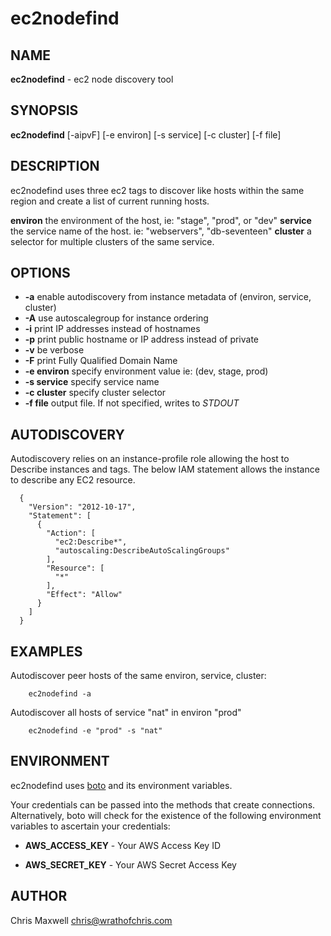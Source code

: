 # ec2nodefind

## NAME
**ec2nodefind** - ec2 node discovery tool

## SYNOPSIS
**ec2nodefind** [-aipvF] [-e environ] [-s service] [-c cluster] [-f file]

## DESCRIPTION
ec2nodefind uses three ec2 tags to discover like hosts within the same region and create
a list of current running hosts.

**environ** the environment of the host, ie: "stage", "prod", or "dev"
**service** the service name of the host.  ie: "webservers", "db-seventeen"
**cluster** a selector for multiple clusters of the same service.

## OPTIONS
* **-a** enable autodiscovery from instance metadata of (environ, service, cluster)
* **-A** use autoscalegroup for instance ordering
* **-i** print IP addresses instead of hostnames
* **-p** print public hostname or IP address instead of private
* **-v** be verbose
* **-F** print Fully Qualified Domain Name
* **-e environ** specify environment value ie: (dev, stage, prod)
* **-s service** specify service name
* **-c cluster** specify cluster selector
* **-f file** output file.  If not specified, writes to _STDOUT_

## AUTODISCOVERY
Autodiscovery relies on an instance-profile role allowing the host to Describe
instances and tags.  The below IAM statement allows the instance to describe
any EC2 resource.

```
  {
    "Version": "2012-10-17",
    "Statement": [
      {
        "Action": [
          "ec2:Describe*",
          "autoscaling:DescribeAutoScalingGroups"
        ],
        "Resource": [
          "*"
        ],
        "Effect": "Allow"
      }
    ]
  }
```

## EXAMPLES

Autodiscover peer hosts of the same environ, service, cluster:

```
    ec2nodefind -a
```

Autodiscover all hosts of service "nat" in environ "prod"

```
    ec2nodefind -e "prod" -s "nat"
```

## ENVIRONMENT
ec2nodefind uses [boto](https://github.com/boto/boto) and its environment variables.

Your credentials can be passed into the methods that create connections.
Alternatively, boto will check for the existence of the following environment
variables to ascertain your credentials:

* **AWS_ACCESS_KEY** - Your AWS Access Key ID

* **AWS_SECRET_KEY** - Your AWS Secret Access Key

## AUTHOR
Chris Maxwell <chris@wrathofchris.com>
